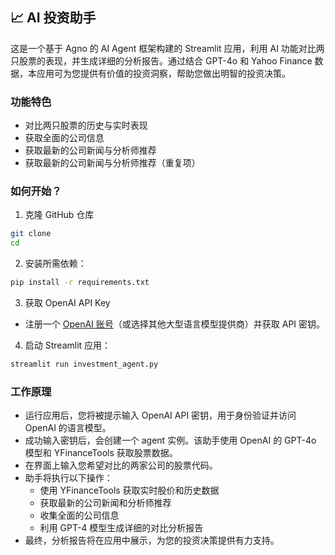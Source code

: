 

## 📈 AI 投资助手

这是一个基于 Agno 的 AI Agent 框架构建的 Streamlit 应用，利用 AI 功能对比两只股票的表现，并生成详细的分析报告。通过结合 GPT-4o 和 Yahoo Finance 数据，本应用可为您提供有价值的投资洞察，帮助您做出明智的投资决策。

### 功能特色
- 对比两只股票的历史与实时表现  
- 获取全面的公司信息  
- 获取最新的公司新闻与分析师推荐  
- 获取最新的公司新闻与分析师推荐（重复项）

### 如何开始？

1. 克隆 GitHub 仓库

```bash
git clone 
cd 
```

2. 安装所需依赖：

```bash
pip install -r requirements.txt
```

3. 获取 OpenAI API Key

- 注册一个 [OpenAI 账号](https://platform.openai.com/)（或选择其他大型语言模型提供商）并获取 API 密钥。

4. 启动 Streamlit 应用：

```bash
streamlit run investment_agent.py
```

### 工作原理

- 运行应用后，您将被提示输入 OpenAI API 密钥，用于身份验证并访问 OpenAI 的语言模型。
- 成功输入密钥后，会创建一个 agent 实例。该助手使用 OpenAI 的 GPT-4o 模型和 YFinanceTools 获取股票数据。
- 在界面上输入您希望对比的两家公司的股票代码。
- 助手将执行以下操作：
    - 使用 YFinanceTools 获取实时股价和历史数据  
    - 获取最新的公司新闻和分析师推荐  
    - 收集全面的公司信息  
    - 利用 GPT-4 模型生成详细的对比分析报告  
- 最终，分析报告将在应用中展示，为您的投资决策提供有力支持。


